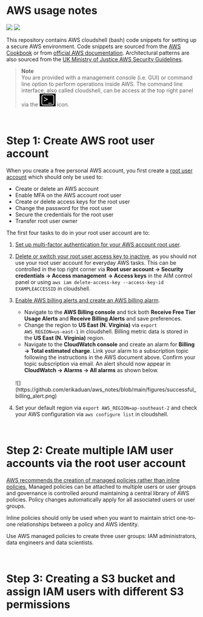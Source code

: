 # AWS usage notes  

![](https://img.shields.io/badge/Language-Bash-blue) ![](https://img.shields.io/badge/Language-Python-blue)  

This repository contains AWS cloudshell (bash) code snippets for setting up a secure AWS environment. Code snippets are sourced from the [AWS Cookbook](https://github.com/sous-chef/aws) or from [official AWS documentation](https://docs.aws.amazon.com/index.html). Architectural patterns are also sourced from the [UK Ministry of Justice AWS Security Guidelines](https://security-guidance.service.justice.gov.uk/baseline-aws-accounts/#baseline-for-amazon-web-services-accounts).      

>**Note**  
> You are provided with a management console (i.e. GUI) or command line option to perform operations inside AWS. The command line interface, also called cloudshell, can be access at the top right panel via the ![](https://github.com/erikaduan/aws_notes/blob/main/figures/cloudshell_icon.svg) icon.  
</br>


# Step 1: Create AWS root user account   
When you create a free personal AWS account, you first create a [root user account](https://docs.aws.amazon.com/IAM/latest/UserGuide/id_root-user.html) which should only be used to:  
+ Create or delete an AWS account
+ Enable MFA on the AWS account root user 
+ Create or delete access keys for the root user 
+ Change the password for the root user
+ Secure the credentials for the root user
+ Transfer root user owner

The first four tasks to do in your root user account are to: 
1. [Set up multi-factor authentication for your AWS account root user](https://docs.aws.amazon.com/IAM/latest/UserGuide/id_credentials_mfa_enable_virtual.html#enable-virt-mfa-for-root).  
2. [Delete or switch your root user access key to inactive](https://docs.aws.amazon.com/accounts/latest/reference/root-user-access-key.html), as you should not use your root user account for everyday AWS tasks. This can be controlled in the top right corner via **Root user account -> Security credentials -> Access management -> Access keys** in the AIM control panel or using `aws iam delete-access-key --access-key-id EXAMPLEACCESSID` in cloudshell.  
3. [Enable AWS billing alerts and create an AWS billing alarm](https://docs.aws.amazon.com/AmazonCloudWatch/latest/monitoring/monitor_estimated_charges_with_cloudwatch.html).  
    + Navigate to the **AWS Billing console** and tick both **Receive Free Tier Usage Alerts** and **Receive Billing Alerts** and save preferences.  
    + Change the region to **US East (N. Virginia)** via `export AWS_REGION=us-east-1` in cloudshell. Billing metric data is stored in the **US East (N. Virginia)** region.  
    +  Navigate to the **CloudWatch console** and create an alarm for **Billing -> Total estimated charge**. Link your alarm to a subscription topic following the instructions in the AWS document above. Confirm your topic subscription via email. An alert should now appear in **CloudWatch -> Alarms -> All alarms** as shown below.
    </br>      
    ![](https://github.com/erikaduan/aws_notes/blob/main/figures/successful_billing_alert.png)  

4. Set your default region via `export AWS_REGION=ap-southeast-2` and check your AWS configuration via `aws configure list` in cloudshell.    
</br>


# Step 2: Create multiple IAM user accounts via the root user account   
[AWS recommends the creation of managed policies rather than inline policies.](https://docs.aws.amazon.com/IAM/latest/UserGuide/access_policies_managed-vs-inline.html) Managed policies can be attached to multiple users or user groups and governance is controlled around maintaining a central library of AWS policies. Policy changes automatically apply for all associated users or user groups.   

Inline policies should only be used when you want to maintain strict one-to-one relationships between a policy and AWS identity.  

Use AWS managed policies to create three user groups: IAM administrators, data engineers and data scientists.   

</br>


# Step 3: Creating a S3 bucket and assign IAM users with different S3 permissions  
 